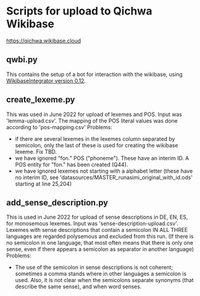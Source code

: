 # Scripts for upload to Qichwa Wikibase

https://qichwa.wikibase.cloud

## qwbi.py

This contains the setup of a bot for interaction with the wikibase, using [WikibaseIntegrator version 0.12](https://github.com/LeMyst/WikibaseIntegrator/tree/rewrite-wbi).

## create_lexeme.py

This was used in June 2022 for upload of lexemes and POS. Input was 'lemma-upload.csv'.
The mapping of the POS literal values was done according to 'pos-mapping.csv'
Problems:
+ if there are several lexemes in the lexemes column separated by semicolon, only the last of these is used for creating the wikibase lexeme. Fix TBD.
+ we have ignored "fon." POS ("phoneme"). These have an interim ID. A POS entity for "fon." has been created (Q44).
+ we have ignored lexemes not starting with a alphabet letter (these have no interim ID, see 'datasources/MASTER_runasimi_original_with_id.ods' starting at line 25,204)

## add_sense_description.py

This is used in June 2022 for upload of sense descriptions in DE, EN, ES, for monosemous lexemes. Input was 'sense-description-upload.csv'.
Lexemes with sense descriptions that contain a semicolon IN ALL THREE languages are regarded polysemous and excluded from this run. (If there is no semicolon in one language, that most often means that there is only one sense, even if there appears a semicolon as separator in another language)
Problems:
+ The use of the semicolon in sense descriptions is not coherent; sometimes a comma stands where in other languages a semicolon is used. Also, it is not clear when the semicolons separate synonyms (that describe the same sense), and when word senses.

